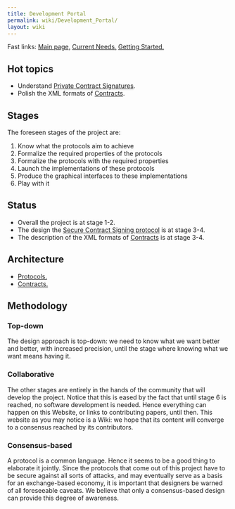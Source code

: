 ```yaml
---
title: Development Portal
permalink: wiki/Development_Portal/
layout: wiki
---
```


Fast links: [Main page,](/wiki/Secure_eXchange_Procotols "wikilink") [Current
Needs,](/wiki/Current_Needs "wikilink") [Getting
Started.](/wiki/Getting_Started "wikilink")

Hot topics
----------

-   Understand [Private Contract
    Signatures](/wiki/Private_Contract_Signatures "wikilink").
-   Polish the XML formats of [Contracts](/wiki/Contracts "wikilink").

Stages
------

The foreseen stages of the project are:

1.  Know what the protocols aim to achieve
2.  Formalize the required properties of the protocols
3.  Formalize the protocols with the required properties
4.  Launch the implementations of these protocols
5.  Produce the graphical interfaces to these implementations
6.  Play with it

Status
------

-   Overall the project is at stage 1-2.
-   The design the [Secure Contract Signing
    protocol](/wiki/Secure_Contract_Signing_Protocol "wikilink") is at
    stage 3-4.
-   The description of the XML formats of
    [Contracts](/wiki/Contracts "wikilink") is at stage 3-4.

Architecture
------------

-   [Protocols.](/wiki/Secure_Contract_Signing_Protocol "wikilink")
-   [Contracts.](/wiki/Contracts "wikilink")

Methodology
-----------

### Top-down

The design approach is top-down: we need to know what we want better and
better, with increased precision, until the stage where knowing what we
want means having it.

### Collaborative

The other stages are entirely in the hands of the community that will
develop the project. Notice that this is eased by the fact that until
stage 6 is reached, no software development is needed. Hence everything
can happen on this Website, or links to contributing papers, until then.
This website as you may notice is a Wiki: we hope that its content will
converge to a consensus reached by its contributors.

### Consensus-based

A protocol is a common language. Hence it seems to be a good thing to
elaborate it jointly. Since the protocols that come out of this project
have to be secure against all sorts of attacks, and may eventually serve
as a basis for an exchange-based economy, it is important that designers
be warned of all foreseeable caveats. We believe that only a
consensus-based design can provide this degree of awareness.
